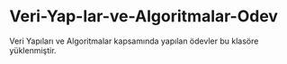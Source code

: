 # Veri-Yap-lar-ve-Algoritmalar-Odev
Veri Yapıları ve Algoritmalar kapsamında yapılan ödevler bu klasöre yüklenmiştir.
